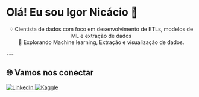 

<h1>Olá! Eu sou Igor Nicácio 👋</h1>


<p align="center">
  💡 Cientista de dados com foco em desenvolvimento de ETLs, modelos de ML e extração de dados <br>
  🧠 Explorando Machine learning, Extração e visualização de dados.<br>
</p>
---

## 🌐 Vamos nos conectar

<p>
  <a href="https://www.linkedin.com/in/seu-usuario/" target="_blank">
    <img src="https://img.shields.io/badge/LinkedIn-0077B5?style=for-the-badge&logo=linkedin&logoColor=white" alt="LinkedIn" />
  </a>
  <a href="https://www.kaggle.com/igornicaciosilva" target="_blank">
    <img src="https://img.shields.io/badge/Kaggle-20BEFF?style=for-the-badge&logo=kaggle&logoColor=white" alt="Kaggle" />
  </a>
</p>
